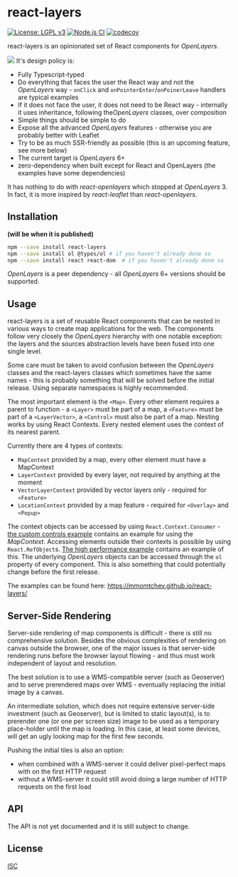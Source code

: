 # react-layers

[![License: LGPL v3](https://img.shields.io/github/license/mmomtchev/react-layers)](https://github.com/mmomtchev/react-layers/blob/master/LICENSE)
[![Node.js CI](https://github.com/mmomtchev/react-layers/workflows/Node.js%20CI/badge.svg)](https://github.com/mmomtchev/react-layers/actions?query=workflow%3A%22Node.js+CI%22)
[![codecov](https://codecov.io/gh/mmomtchev/react-layers/branch/master/graph/badge.svg)](https://codecov.io/gh/mmomtchev/react-layers)


react-layers is an opinionated set of React components for *OpenLayers*.

![](https://media.tenor.com/images/917f26746c6d0fb761751d1c598cca8b/tenor.png)
It's design policy is:
* Fully Typescript-typed
* Do everything that faces the user the React way and not the *OpenLayers* way - `onClick` and `onPointerEnter`/`onPoinerLeave` handlers are typical examples
* If it does not face the user, it does not need to be React way - internally it uses inheritance, following the*OpenLayers* classes, over composition
* Simple things should be simple to do
* Expose all the advanced *OpenLayers* features - otherwise you are probably better with Leaflet
* Try to be as much SSR-friendly as possible (this is an upcoming feature, see more below)
* The current target is *OpenLayers* 6+
* zero-dependency when built except for React and OpenLayers (the examples have some dependencies)

It has nothing to do with *react-openlayers* which stopped at *OpenLayers* 3. In fact, it is more inspired by *react-leaflet* than *react-openlayers*.

## Installation

**(will be when it is published)**
```bash
npm --save install react-layers
npm --save install ol @types/ol # if you haven't already done so
npm --save install react react-dom  # if you haven't already done so
```

*OpenLayers* is a peer dependency - all *OpenLayers* 6+ versions should be supported.

## Usage

react-layers is a set of reusable React components that can be nested in various ways to create map applications for the web.
The components follow very closely the *OpenLayers* hierarchy with one notable exception: the layers and the sources abstraction levels have been fused into one single level.

Some care must be taken to avoid confusion between the *OpenLayers* classes and the react-layers classes which sometimes have the same names - this is probably something that will be solved before the initial release. Using separate namespaces is highly recommended.

The most important element is the `<Map>`. Every other element requires a parent to function - a `<Layer>` must be part of a map, a `<Feature>` must be part of a `<LayerVector>`, a `<Control>` must also be part of a map. Nesting works by using React Contexts. Every nested element uses the context of its nearest parent.

Currently there are 4 types of contexts:
* `MapContext` provided by a map, every other element must have a MapContext
* `LayerContext` provided by every layer, not required by anything at the moment
* `VectorLayerContext` provided by vector layers only - required for `<Feature>`
* `LocationContext` provided by a map feature - required for `<Overlay>` and `<Popup>`

The context objects can be accessed by using  `React.Context.Consumer` - [the custom controls example](https://mmomtchev.github.io/react-layers/#/controls) contains an example for using the *MapContext*. Accessing elements outside their contexts is possible by using `React.RefObject`s. [The high performance example](https://mmomtchev.github.io/react-layers/#/igc) contains an example of this. The underlying *OpenLayers* objects can be accessed through the `ol` property of every component. This is also something that could potentially change before the first release.

The examples can be found here:
<https://mmomtchev.github.io/react-layers/>

## Server-Side Rendering

Server-side rendering of map components is difficult - there is still no comprehensive solution. Besides the obvious complexities of rendering on canvas outside the browser, one of the major issues is that server-side rendering runs before the browser layout flowing - and thus must work independent of layout and resolution.

The best solution is to use a WMS-compatible server (such as Geoserver) and to serve prerendered maps over WMS - eventually replacing the initial image by a canvas.

An intermediate solution, which does not require extensive server-side investment (such as Geoserver), but is limited to static layout(s), is to prerender one (or one per screen size) image to be used as a temporary place-holder until the map is loading. In this case, at least some devices, will get an ugly looking map for the first few seconds.

Pushing the initial tiles is also an option:
* when combined with a WMS-server it could deliver pixel-perfect maps with on the first HTTP request
* without a WMS-server it could still avoid doing a large number of HTTP requests on the first load

## API

The API is not yet documented and it is still subject to change.

## License
[ISC](https://choosealicense.com/licenses/isc/)
